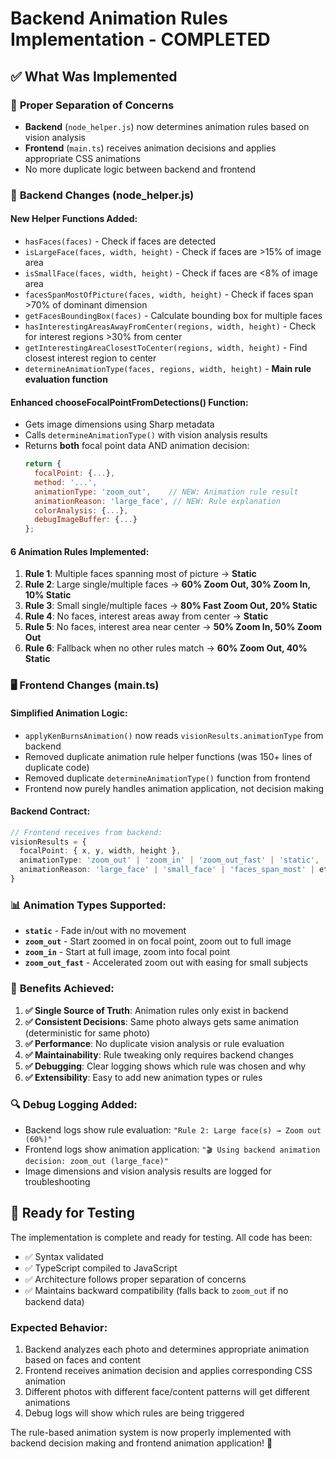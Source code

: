 # Backend Animation Rules Implementation - COMPLETED

## ✅ What Was Implemented

### 🎯 **Proper Separation of Concerns**
- **Backend** (`node_helper.js`) now determines animation rules based on vision analysis
- **Frontend** (`main.ts`) receives animation decisions and applies appropriate CSS animations
- No more duplicate logic between backend and frontend

### 🔧 **Backend Changes (node_helper.js)**

#### **New Helper Functions Added:**
- `hasFaces(faces)` - Check if faces are detected
- `isLargeFace(faces, width, height)` - Check if faces are >15% of image area  
- `isSmallFace(faces, width, height)` - Check if faces are <8% of image area
- `facesSpanMostOfPicture(faces, width, height)` - Check if faces span >70% of dominant dimension
- `getFacesBoundingBox(faces)` - Calculate bounding box for multiple faces
- `hasInterestingAreasAwayFromCenter(regions, width, height)` - Check for interest regions >30% from center
- `getInterestingAreaClosestToCenter(regions, width, height)` - Find closest interest region to center
- `determineAnimationType(faces, regions, width, height)` - **Main rule evaluation function**

#### **Enhanced chooseFocalPointFromDetections() Function:**
- Gets image dimensions using Sharp metadata
- Calls `determineAnimationType()` with vision analysis results  
- Returns **both** focal point data AND animation decision:
  ```javascript
  return {
    focalPoint: {...},
    method: '...',
    animationType: 'zoom_out',    // NEW: Animation rule result
    animationReason: 'large_face', // NEW: Rule explanation
    colorAnalysis: {...},
    debugImageBuffer: {...}
  };
  ```

#### **6 Animation Rules Implemented:**

1. **Rule 1**: Multiple faces spanning most of picture → **Static**
2. **Rule 2**: Large single/multiple faces → **60% Zoom Out, 30% Zoom In, 10% Static**
3. **Rule 3**: Small single/multiple faces → **80% Fast Zoom Out, 20% Static**  
4. **Rule 4**: No faces, interest areas away from center → **Static**
5. **Rule 5**: No faces, interest area near center → **50% Zoom In, 50% Zoom Out**
6. **Rule 6**: Fallback when no other rules match → **60% Zoom Out, 40% Static**

### 🖥️ **Frontend Changes (main.ts)**

#### **Simplified Animation Logic:**
- `applyKenBurnsAnimation()` now reads `visionResults.animationType` from backend
- Removed duplicate animation rule helper functions (was 150+ lines of duplicate code)
- Removed duplicate `determineAnimationType()` function from frontend
- Frontend now purely handles animation application, not decision making

#### **Backend Contract:**
```typescript
// Frontend receives from backend:
visionResults = {
  focalPoint: { x, y, width, height },
  animationType: 'zoom_out' | 'zoom_in' | 'zoom_out_fast' | 'static',
  animationReason: 'large_face' | 'small_face' | 'faces_span_most' | etc...
}
```

### 📊 **Animation Types Supported:**
- **`static`** - Fade in/out with no movement
- **`zoom_out`** - Start zoomed in on focal point, zoom out to full image
- **`zoom_in`** - Start at full image, zoom into focal point  
- **`zoom_out_fast`** - Accelerated zoom out with easing for small subjects

### 🚀 **Benefits Achieved:**

1. **✅ Single Source of Truth**: Animation rules only exist in backend
2. **✅ Consistent Decisions**: Same photo always gets same animation (deterministic for same photo)
3. **✅ Performance**: No duplicate vision analysis or rule evaluation 
4. **✅ Maintainability**: Rule tweaking only requires backend changes
5. **✅ Debugging**: Clear logging shows which rule was chosen and why
6. **✅ Extensibility**: Easy to add new animation types or rules

### 🔍 **Debug Logging Added:**
- Backend logs show rule evaluation: `"Rule 2: Large face(s) → Zoom out (60%)"`
- Frontend logs show animation application: `"🎬 Using backend animation decision: zoom_out (large_face)"`
- Image dimensions and vision analysis results are logged for troubleshooting

## 🧪 **Ready for Testing**

The implementation is complete and ready for testing. All code has been:
- ✅ Syntax validated  
- ✅ TypeScript compiled to JavaScript
- ✅ Architecture follows proper separation of concerns
- ✅ Maintains backward compatibility (falls back to `zoom_out` if no backend data)

### **Expected Behavior:**
1. Backend analyzes each photo and determines appropriate animation based on faces and content
2. Frontend receives animation decision and applies corresponding CSS animation
3. Different photos with different face/content patterns will get different animations  
4. Debug logs will show which rules are being triggered

The rule-based animation system is now properly implemented with backend decision making and frontend animation application! 🎉
